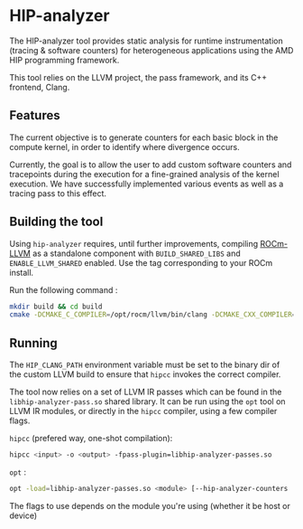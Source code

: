 # HIP-analyzer

The HIP-analyzer tool provides static analysis for runtime instrumentation (tracing & software counters) for heterogeneous applications using the AMD HIP programming framework.

This tool relies on the LLVM project, the pass framework, and its C++ frontend, Clang.

## Features

The current objective is to generate counters for each basic block in the compute kernel, in order to identify where divergence occurs.

Currently, the goal is to allow the user to add custom software counters and tracepoints during the execution for a fine-grained analysis of the kernel execution. We have successfully implemented various events as well as a tracing pass to this effect.

## Building the tool

Using `hip-analyzer` requires, until further improvements, compiling [ROCm-LLVM](https://github.com/RadeonOpenCompute/llvm-project) as a standalone component with `BUILD_SHARED_LIBS` and `ENABLE_LLVM_SHARED`
enabled. Use the tag corresponding to your ROCm install.

Run the following command :

```bash
mkdir build && cd build
cmake -DCMAKE_C_COMPILER=/opt/rocm/llvm/bin/clang -DCMAKE_CXX_COMPILER=/opt/rocm/llvm/bin/clang++ -DROCM_PATH=/opt/rocm -DROCM_LLVM=<path to llvm install directory>..
```

## Running

The `HIP_CLANG_PATH` environment variable must be set to the binary dir of the custom LLVM build to ensure 
that `hipcc` invokes the correct compiler.

The tool now relies on a set of LLVM IR passes which can be found in the `libhip-analyzer-pass.so` shared library. It can be run using the `opt` tool on LLVM IR modules, or directly in the `hipcc` compiler, using a few compiler flags.

`hipcc` (prefered way, one-shot compilation):
```bash
hipcc <input> -o <output> -fpass-plugin=libhip-analyzer-passes.so
```


`opt` :

```bash 
opt -load=libhip-analyzer-passes.so <module> [--hip-analyzer-counters | --hip-analyzer-trace | --hip-analyzer-host]
```
The flags to use depends on the module you're using (whether it be host or device)
